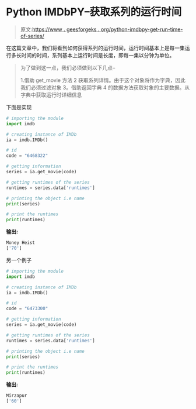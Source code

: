 # Python IMDbPY–获取系列的运行时间

> 原文:[https://www . geesforgeks . org/python-imdbpy-get-run-time-of-series/](https://www.geeksforgeeks.org/python-imdbpy-getting-run-time-of-the-series/)

在这篇文章中，我们将看到如何获得系列的运行时间，运行时间基本上是每一集运行多长时间的时间，系列基本上运行时间是长度，即每一集以分钟为单位。

> 为了做到这一点，我们必须做到以下几点–
> 
> 1.借助 get_movie 方法
> 2 获取系列详情。由于这个对象将作为字典，因此我们必须过滤对象
> 3。借助返回字典
> 4 的数据方法获取对象的主要数据。从字典中获取运行时详细信息

下面是实现

```py
# importing the module
import imdb

# creating instance of IMDb
ia = imdb.IMDb()

# id
code = "6468322"

# getting information
series = ia.get_movie(code)

# getting runtimes of the series
runtimes = series.data['runtimes']

# printing the object i.e name
print(series)

# print the runtimes
print(runtimes)
```

**输出:**

```py
Money Heist
['70']

```

另一个例子

```py
# importing the module
import imdb

# creating instance of IMDb
ia = imdb.IMDb()

# id
code = "6473300"

# getting information
series = ia.get_movie(code)

# getting runtimes of the series
runtimes = series.data['runtimes']

# printing the object i.e name
print(series)

# print the runtimes
print(runtimes)
```

**输出:**

```py
Mirzapur
['60']
```